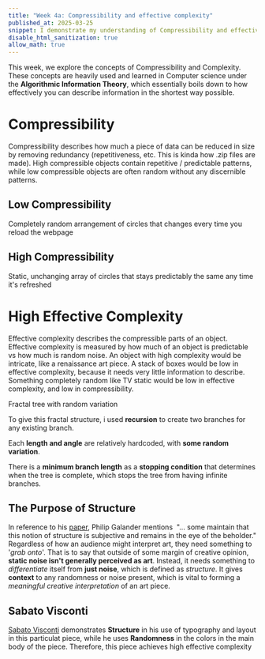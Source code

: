 ```yaml
---
title: "Week 4a: Compressibility and effective complexity"
published_at: 2025-03-25
snippet: I demonstrate my understanding of Compressibility and effective complexity by creating and describing 3 examples
disable_html_sanitization: true
allow_math: true
---
```

<script src="./scripts/p5.js"></script>
This week, we explore the concepts of Compressibility and Complexity. These concepts are heavily used and learned in Computer science under the **Algorithmic Information Theory**, which essentially boils down to how effectively you can describe information in the shortest way possible.
# Compressibility
Compressibility describes how much a piece of data can be reduced in size by removing redundancy (repetitiveness, etc. This is kinda how .zip files are made). High compressible objects contain repetitive / predictable patterns, while low compressible objects are often random without any discernible patterns.
## Low Compressibility
<div id="sketch_Low-C"></div>
<script>
	new p5(function(p) {
		p.setup = function() {
			p.createCanvas(400, 400)
			  p.background(255)
			  p.noStroke()
			  for (let i = 0; i < 1000; i++) {
			    p.fill(p.random(255), p.random(255), p.random(255), p.random(50, 255))
				p.ellipse(p.random(p.width), p.random(p.height), p.random(5, 20), p.random(5, 20))
			  }
		}
	}, "sketch_Low-C")
</script>
Completely random arrangement of circles that changes every time you reload the webpage

## High Compressibility
<div id="sketch_High-C"></div>
<script>
	new p5(function(p) {
		p.setup = function() {
			  p.createCanvas(400, 400)
			  p.background(255)
			  p.noStroke()
			  p.fill(100, 150, 200)
			  let spacing = 40
			  for (let x = spacing / 2; x < p.width; x += spacing) {
				for (let y = spacing / 2; y < p.height; y += spacing) {
				p.ellipse(x, y, 30, 30)
				}
			}
		}
	}, "sketch_High-C")
</script>
Static, unchanging array of circles that stays predictably the same any time it's refreshed

# High Effective Complexity
Effective complexity describes the compressible parts of an object. Effective complexity is measured by how much of an object is predictable vs how much is random noise. An object with high complexity would be intricate, like a renaissance art piece. A stack of boxes would be low in effective complexity, because it needs very little information to describe. Something completely random like TV static would be low in effective complexity, and low in compressibility.
<div id="sketch_High-E-C"></div>
<script>
	new p5(function(p) {
		p.setup = function() {
			p.createCanvas(400, 400)
			p.background(255)
			p.stroke(0)
			p.translate(p.width / 2, p.height)
			p.branch(100)
		}	
		p.branch = function(len) {
			p.line(0, 0, 0, -len)
			p.translate(0, -len)
			if (len > 4) {
				p.push()
				let angle = p.PI / 6 + p.random(-0.1, 0.1)
				p.rotate(angle)
				p.branch(len * (0.6 + p.random(-0.05, 0.05)))
				p.pop()
			p.push()
			angle = -p.PI / 6 + p.random(-0.1, 0.1)
			p.rotate(angle)
			p.branch(len * (0.6 + p.random(-0.05, 0.05)))
			p.pop()
			}
		}
	}, "sketch_High-E-C")
</script>
Fractal tree with random variation

To give this fractal structure, i used **recursion** to create two branches for any existing branch.  

Each **length and angle** are relatively hardcoded, with **some random variation**.  

There is a **minimum branch length** as a **stopping condition** that determines when the tree is complete, which stops the tree from having infinite branches.  

## The Purpose of Structure
In reference to his [paper](https://www.philipgalanter.com/downloads/ga2003_paper.pdf), Philip Galander mentions  "... some maintain that this notion of structure is subjective and remains in the eye of the beholder." Regardless of how an audience might interpret art, they need something to '*grab onto*'. That is to say that outside of some margin of creative opinion, **static noise isn't generally perceived as art**. Instead, it needs something to *differentiate* itself from **just noise**, which is defined as *structure*. It gives **context** to any randomness or noise present, which is vital to forming a *meaningful creative interpretation* of an art piece.
## Sabato Visconti
[Sabato Visconti](https://www.sabatobox.com/new-century-new-materials#1) demonstrates **Structure** in his use of typography and layout in this particulat piece, while he uses **Randomness** in the colors in the main body of the piece. Therefore, this piece achieves high effective complexity